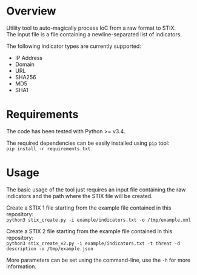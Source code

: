 # Overview
Utility tool to auto-magically process IoC from a raw format to STIX.\
The input file is a file containing a newline-separated list of indicators.

The following indicator types are currently supported:
* IP Address
* Domain
* URL
* SHA256
* MD5
* SHA1

# Requirements
The code has been tested with Python >= v3.4.

The required dependencies can be easily installed using `pip` tool:\
`pip install -r requirements.txt`

# Usage
The basic usage of the tool just requires an input file containing the raw indicators and the path where the STIX file will be created.

Create a STIX 1 file starting from the example file contained in this repository:\
`python3 stix_create.py -i example/indicators.txt -o /tmp/example.xml`

Create a STIX 2 file starting from the example file contained in this repository:\
`python3 stix_create_v2.py -i example/indicators.txt -t threat -d description -o /tmp/example.json`

More parameters can be set using the command-line, use the `-h` for more information.
